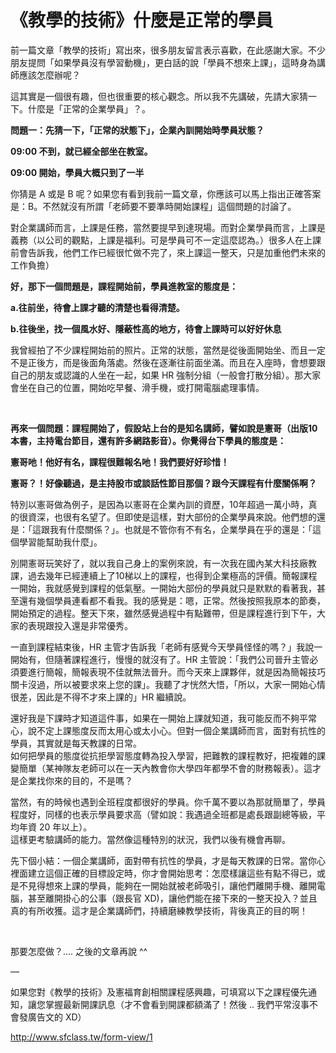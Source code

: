 # 《教學的技術》什麼是正常的學員 

<p>前一篇文章「教學的技術」寫出來，很多朋友留言表示喜歡，在此感謝大家。不少朋友提問「如果學員沒有學習動機」，更白話的說「學員不想來上課」，這時身為講師應該怎麼辦呢？</p>
<p>這其實是一個很有趣，但也很重要的核心觀念。所以我不先講破，先請大家猜一下。什麼是「正常的企業學員」？。</p>
<p><strong>問題一：先猜一下，「正常的狀態下」，企業內訓開始時學員狀態？</strong></p>
<p><strong>09:00 不到，就已經全部坐在教室。</strong></p>
<p><strong>09:00 開始，學員大概只到了一半</strong></p>
<p>你猜是 A 或是 B 呢？如果您有看到我前一篇文章，你應該可以馬上指出正確答案是：B。不然就沒有所謂「老師要不要準時開始課程」這個問題的討論了。</p>
<p>對企業講師而言，上課是任務，當然要提早到達現場。而對企業學員而言，上課是義務（以公司的觀點，上課是福利。可是學員可不一定這麼認為。）很多人在上課前會告訴我，他們工作已經很忙做不完了，來上課這一整天，只是加重他們未來的工作負擔）</p>
<p><strong>好，那下一個問題是，課程開始前，學員進教室的態度是：</strong></p>
<p><strong>a.</strong><strong>往前坐，待會上課才聽的清楚也看得清楚。</strong></p>
<p><strong>b.</strong><strong>往後坐，找一個風水好、隱蔽性高的地方，待會上課時可以好好休息</strong></p>
<p>我曾經拍了不少課程開始前的照片。正常的狀態，當然是從後面開始坐、而且一定不是正後方，而是後面角落處。然後在逐漸往前面坐滿。而且在入座時，會想要跟自己的朋友或認識的人坐在一起，如果 HR 強制分組（一般會打散分組）。那大家會坐在自己的位置，開始吃早餐、滑手機，或打開電腦處理事情。</p>
<p> </p>
<p><strong>再來一個問題：課程開始了，假設站上台的是知名講師，譬如說是憲哥（出版10</strong><strong>本書，主持電台節目，還有許多網路影音）。你覺得台下學員的態度是：</strong></p>
<p><strong>憲哥吔！他好有名，課程很難報名吔！我們要好好珍惜！</strong></p>
<p><strong>憲哥？！好像聽過，是主持股市或談話性節目那個？跟今天課程有什麼關係啊？</strong></p>
<p>特別以憲哥做為例子，是因為以憲哥在企業內訓的資歷，10年超過一萬小時，真的很資深，也很有名望了。但即使是這樣，對大部份的企業學員來說。他們想的還是：「這跟我有什麼關係？」。也就是不管你有不有名，企業學員在乎的還是：「這個學習能幫助我什麼」。</p>
<p>別開憲哥玩笑好了，就以我自己身上的案例來說，有一次我在國內某大科技廠教課，過去幾年已經連續上了10梯以上的課程，也得到企業極高的評價。簡報課程一開始，我就感覺到課程的低氣壓。一開始大部份的學員就只是默默的看著我，甚至還有幾個學員連看都不看我。我的感覺是：嗯，正常。然後按照我原本的節奏，開始預定的過程。整天下來，雖然感覺過程中有點難帶，但是課程進行到下午，大家的表現跟投入還是非常優秀。</p>
<p>一直到課程結束後，HR 主管才告訴我「老師有感覺今天學員怪怪的嗎？」我說一開始有，但隨著課程進行，慢慢的就沒有了。HR 主管說：「我們公司晉升主管必須要進行簡報，簡報表現不佳就無法晉升。而今天來上課夥伴，就是因為簡報技巧關卡沒過，所以被要求來上您的課」。我聽了才恍然大悟，「所以，大家一開始心情很差，因此是不得不才來上課的」HR 繼續說。</p>
<p>還好我是下課時才知道這件事，如果在一開始上課就知道，我可能反而不夠平常心，說不定上課態度反而太用心或太小心。但對一個企業講師而言，面對有抗性的學員，其實就是每天教課的日常。<br/>
如何把學員的態度從抗拒學習態度轉為投入學習，把難教的課程教好，把複雜的課變簡單（某神隊友老師可以在一天內教會你大學四年都學不會的財務報表）。這才是企業找你來的目的，不是嗎？</p>
<p>當然，有的時候也遇到全班程度都很好的學員。你千萬不要以為那就簡單了，學員程度好，同樣的也表示學員要求高（譬如說：我遇過全班都是處長跟副總等級，平均年資 20 年以上）。<br/>
這樣更考驗講師的能力。當然像這種特別的狀況，我們以後有機會再聊。</p>
<p>先下個小結：一個企業講師，面對帶有抗性的學員，才是每天教課的日常。當你心裡面建立這個正確的目標設定時，你才會開始思考：怎麼樣讓這些有點不得已，或是不見得想來上課的學員，能夠在一開始就被老師吸引，讓他們離開手機、離開電腦，甚至離開掛心的公事（跟長官 XD)，讓他們能在接下來的一整天投入？並且真的有所收獲。這才是企業講師們，持續磨練教學技術，背後真正的目的啊！</p>
<p> </p>
<p>那要怎麼做？…. 之後的文章再說 ^^</p>
<p>—</p>
<p>如果您對《教學的技術》及憲福育創相關課程感興趣，可填寫以下之課程優先通知，讓您掌握最新開課訊息（才不會看到開課都額滿了！然後 .. 我們平常沒事不會發廣告文的 XD）</p>
<p><a data-lynx-mode="hover" data-lynx-uri="https://l.facebook.com/l.php?u=http%3A%2F%2Fwww.sfclass.tw%2Fform-view%2F1&amp;h=AT2vAFGqj2kkNKW18lz4tSrMoBNMia4Z64PPduBgAv-Uf_f7p8IAI0_W7nNmWXbd5PaU3ihN8uwB37NMZ0zkepoCOgiWnwf6HXAgyC0liRmpIBSQRVKt5Dyn767WA47UvmrGe5mrSCY" href="http://www.sfclass.tw/form-view/1" rel="nofollow noopener" target="_blank">http://www.sfclass.tw/form-view/1</a></p>